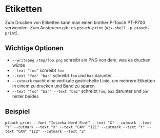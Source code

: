 # Etiketten

Zum Drucken von Etiketten kann man einen brother P-Touch PT-P700 verwenden.
Zum Ansteuern gibt es `ptouch-print` (`nix-shell -p ptouch-print`).

## Wichtige Optionen

 * `--writepng /tmp/foo.png` schreibt ein PNG von dem, was es drucken würde
 * `--text "foo"` schreibt `foo`
 * `--text "foo" "bar"` schreibt `foo` und `bar` darunter
 * `--cutmark` macht eine vertikale gestrichelte Linie,
   um mehrere Etiketten in einem zu drucken
   und Band zu sparen
 * `--text "foo" "bar" --text "baz"` schreibt `foo`, `baz` darunter
   und `bar` hinter beides

## Beispiel

```shell
ptouch-print --font "Iosevka Nerd Font" --text "X" --cutmark --text "Y" --cutmark --text "X" --text "CAN" "121" --cutmark --text "Y" --text "CAN" "122" --cutmark --text "Z"
```
